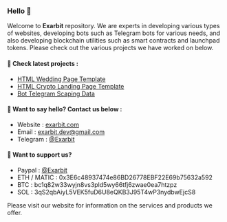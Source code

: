 ### Hello 👋

Welcome to **Exarbit** repository. We are experts in developing various types of websites, developing bots such as Telegram bots for various needs, and also developing blockchain utilities such as smart contracts and launchpad tokens. Please check out the various projects we have worked on below.

#### 📢 Check latest projects :
- [HTML Wedding Page Template](https://github.com/exarbit/html-wedding-page)
- [HTML Crypto Landing Page Template](https://github.com/exarbit/html-crypto-landing-page)
- [Bot Telegram Scaping Data](https://github.com/exarbit/bot-telegram-scraping-data)

#### 📢 Want to say hello? Contact us below :
- Website : [exarbit.com](https://exarbit.com)
- Email : exarbit.dev@gmail.com
- Telegram : [@Exarbit](t.me/exarbit)

#### 📢 Want to support us?
- Paypal : [@Exarbit](https://paypal.me/exarbit)
- ETH / MATIC : 0x3E6c48937474e86BD26778EBF22E69b75632a592
- BTC : bc1q82w33wyjn8vs3pld5wy66tfj6zwae0ea7htzpz
- SOL : 3qS2qbAiyL5VEK5fuD6U8eQKB3J95T4wP3nydbwEjcS8
  
Please visit our website for information on the services and products we offer.
